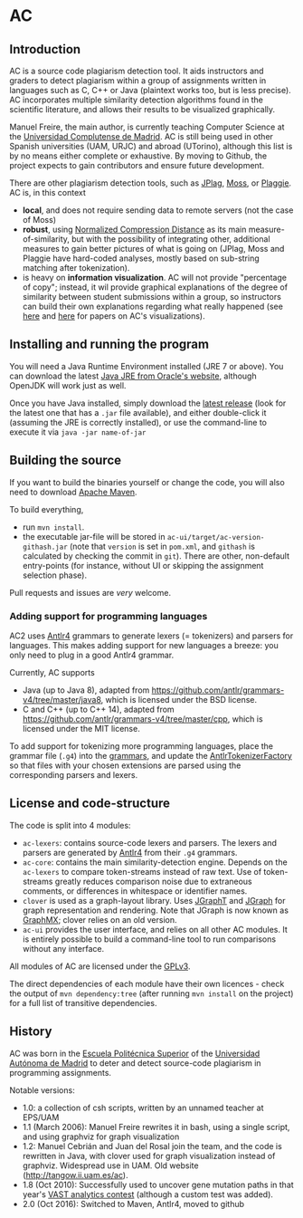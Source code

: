 # AC

## Introduction

AC is a source code plagiarism detection tool.
It aids instructors and graders to detect plagiarism within a group of assignments
written in languages such as C, C++ or Java (plaintext works too, but is less precise).
AC incorporates multiple similarity detection algorithms found in the scientific
literature, and allows their results to be visualized graphically.

Manuel Freire, the main author, is currently teaching Computer Science at the [Universidad Complutense de Madrid](http://informatica.ucm.es/). AC is still being used in other Spanish universities (UAM, URJC) and abroad (UTorino), although this list is by no means either complete or exhaustive. By moving to Github, the project expects to gain contributors and ensure future development.

There are other plagiarism detection tools, such as [JPlag](https://github.com/jplag/jplag), [Moss](https://theory.stanford.edu/~aiken/moss/), or [Plaggie](https://www.cs.hut.fi/Software/Plaggie/). AC is, in this context
* **local**, and does not require sending data to remote servers (not the case of Moss)
* **robust**, using [Normalized Compression Distance](https://en.wikipedia.org/wiki/Normalized_compression_distance) as its main measure-of-similarity, but with the possibility of integrating other, additional measures to gain better pictures of what is going on (JPlag, Moss and Plaggie have hard-coded analyses, mostly based on sub-string matching after tokenization).
* is heavy on **information visualization**. AC will not provide "percentage of copy"; instead, it wil provide graphical explanations of the degree of similarity between student submissions within a group, so instructors can build their own explanations regarding what really happened (see [here](http://doi.acm.org/10.1145/1385569.1385644) and [here](http://dx.doi.org/10.1109/VAST.2010.5652834) for papers on AC's visualizations).

## Installing and running the program

You will need a Java Runtime Environment installed (JRE 7 or above).
You can download the latest [Java JRE from Oracle's website](https://java.com/en/download/),
although OpenJDK will work just as well.

Once you have Java installed, simply download the [latest release](https://github.com/manuel-freire/ac2/releases/) (look for the latest one that has a `.jar` file available), and either double-click it (assuming the JRE is correctly installed), or use
the command-line to execute it via `java -jar name-of-jar`

## Building the source

If you want to build the binaries yourself or change the code, you will also need
to download [Apache Maven](https://maven.apache.org/download.cgi).

To build everything, 
* run `mvn install`. 
* the executable jar-file will be stored in `ac-ui/target/ac-version-githash.jar` (note that `version` is set in `pom.xml`, and `githash` is calculated by checking the commit in `git`). There are other, non-default entry-points (for instance, without UI or skipping the assignment selection phase).

Pull requests and issues are *very* welcome.

### Adding support for programming languages

AC2 uses [Antlr4](https://github.com/antlr/antlr4) grammars to generate lexers (= tokenizers) and parsers for languages. This makes adding support for new languages a breeze: you only need to plug in a good Antlr4 grammar.

Currently, AC supports
* Java (up to Java 8),
adapted from https://github.com/antlr/grammars-v4/tree/master/java8, which is licensed under the BSD license.
* C and C++ (up to C++ 14),
adapted from https://github.com/antlr/grammars-v4/tree/master/cpp, which is licensed under the MIT license.

To add support for tokenizing more programming languages, place the grammar file (`.g4`) into
the [grammars](https://github.com/manuel-freire/ac2/tree/v2.0/ac-lexers/src/main/antlr4/es/ucm/fdi/ac/lexers), and update the [AntlrTokenizerFactory](https://github.com/manuel-freire/ac2/blob/v2.0/ac-lexers/src/main/java/es/ucm/fdi/ac/parser/AntlrTokenizerFactory.java#L41) so that files with your
chosen extensions are parsed using the corresponding parsers and lexers.

## License and code-structure

The code is split into 4 modules:
 * `ac-lexers`: contains source-code lexers and parsers. The lexers and parsers are generated by [Antlr4](https://github.com/antlr/antlr4) from their `.g4` grammars.
 * `ac-core`: contains the main similarity-detection engine. Depends on the `ac-lexers` to compare token-streams instead of raw text. Use of token-streams greatly reduces comparison noise due to extraneous comments, or differences in whitespace or identifier names.
 * `clover` is used as a graph-layout library. Uses [JGraphT](https://github.com/jgrapht/jgrapht) and [JGraph](https://github.com/jgraph/legacy-jgraph5) for graph representation and rendering.
Note that JGraph is now known as [GraphMX](https://www.jgraph.com/); clover relies on an old version.
 * `ac-ui` provides the user interface, and relies on all other AC modules. It is entirely possible to build a command-line
tool to run comparisons without any interface.

All modules of AC are licensed under the [GPLv3](https://www.gnu.org/licenses/gpl-3.0.en.html).

The direct dependencies of each module have their own licences - check the output of `mvn dependency:tree` (after running `mvn install` on the project) for a full list of transitive dependencies.

## History

AC was born in the [Escuela Politécnica Superior](http://www.uam.es/ss/Satellite/EscuelaPolitecnica/es/home.htm) of the
[Universidad Autónoma de Madrid](http://www.uam.es/ss/Satellite/es/home/) to deter
and detect source-code plagiarism in programming assignments.

Notable versions:
  * 1.0: a collection of csh scripts, written by an unnamed teacher at EPS/UAM
  * 1.1 (March 2006): Manuel Freire rewrites it in bash, using a single script,
  and using graphviz for graph visualization
  * 1.2: Manuel Cebrián and Juan del Rosal join the team, and the code is rewritten
  in Java, with clover used for graph visualization instead of graphviz. Widespread
  use in UAM. Old website (http://tangow.ii.uam.es/ac).
  * 1.8 (Oct 2010): Successfully used to uncover gene mutation paths in that year's [VAST
  analytics contest](http://dx.doi.org/10.1109/VAST.2010.5652834) (although a custom test was added).
  * 2.0 (Oct 2016): Switched to Maven, Antlr4, moved to github
